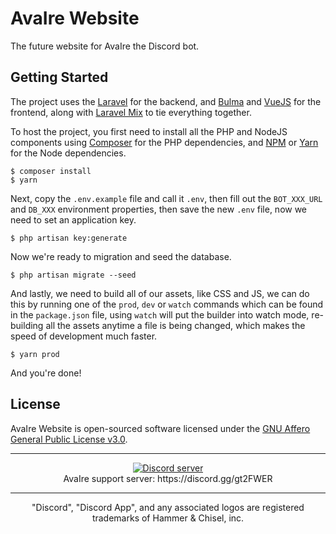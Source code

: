 AvaIre Website
==============

The future website for AvaIre the Discord bot.

## Getting Started

The project uses the [Laravel](https://laravel.com/) for the backend, and [Bulma](https://bulma.io/) and [VueJS](https://vuejs.org/) for the frontend, along with [Laravel Mix](https://laravel-mix.com/) to tie everything together.

To host the project, you first need to install all the PHP and NodeJS components using [Composer](https://getcomposer.org/) for the PHP dependencies, and [NPM](https://www.npmjs.com/get-npm) or [Yarn](https://yarnpkg.com/en/) for the Node dependencies.

    $ composer install
    $ yarn

Next, copy the `.env.example` file and call it `.env`, then fill out the `BOT_XXX_URL` and `DB_XXX` environment properties, then save the new `.env` file, now we need to set an application key.

    $ php artisan key:generate

Now we're ready to migration and seed the database.

    $ php artisan migrate --seed

And lastly, we need to build all of our assets, like CSS and JS, we can do this by running one of the `prod`, `dev` or `watch` commands which can be found in the `package.json` file, using `watch` will put the builder into watch mode, re-building all the assets anytime a file is being changed, which makes the speed of development much faster.

    $ yarn prod

And you're done!

## License

AvaIre Website is open-sourced software licensed under the [GNU Affero General Public License v3.0](https://www.gnu.org/licenses/agpl-3.0.en.html).

---

<p align="center">
  <a href="https://discord.gg/gt2FWER"><img src="https://discordapp.com/api/guilds/284083636368834561/widget.png?style=banner2" alt="Discord server"></a>
  <br>AvaIre support server: https://discord.gg/gt2FWER
</p>

---

<p align="center">
    "Discord", "Discord App", and any associated logos are registered trademarks of Hammer & Chisel, inc.
</p>
